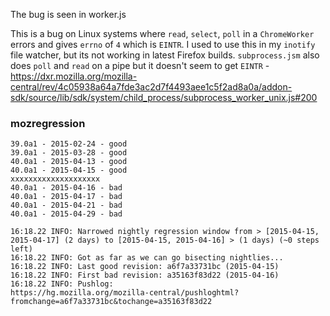 The bug is seen in worker.js

This is a bug on Linux systems where `read`, `select`, `poll` in a `ChromeWorker` errors and gives `errno` of `4` which is `EINTR`. I used to use this in my `inotify` file watcher, but its not working in latest Firefox builds. `subprocess.jsm` also does `poll` and `read` on a pipe but it doesn't seem to get `EINTR` - https://dxr.mozilla.org/mozilla-central/rev/4c05938a64a7fde3ac2d7f4493aee1c5f2ad8a0a/addon-sdk/source/lib/sdk/system/child_process/subprocess_worker_unix.js#200

### mozregression
```
39.0a1 - 2015-02-24 - good
39.0a1 - 2015-03-28 - good
40.0a1 - 2015-04-13 - good
40.0a1 - 2015-04-15 - good
xxxxxxxxxxxxxxxxxxxx
40.0a1 - 2015-04-16 - bad
40.0a1 - 2015-04-17 - bad
40.0a1 - 2015-04-21 - bad
40.0a1 - 2015-04-29 - bad

16:18.22 INFO: Narrowed nightly regression window from > [2015-04-15, 2015-04-17] (2 days) to [2015-04-15, 2015-04-16] > (1 days) (~0 steps left)
16:18.22 INFO: Got as far as we can go bisecting nightlies...
16:18.22 INFO: Last good revision: a6f7a33731bc (2015-04-15)
16:18.22 INFO: First bad revision: a35163f83d22 (2015-04-16)
16:18.22 INFO: Pushlog:
https://hg.mozilla.org/mozilla-central/pushloghtml?fromchange=a6f7a33731bc&tochange=a35163f83d22
```
